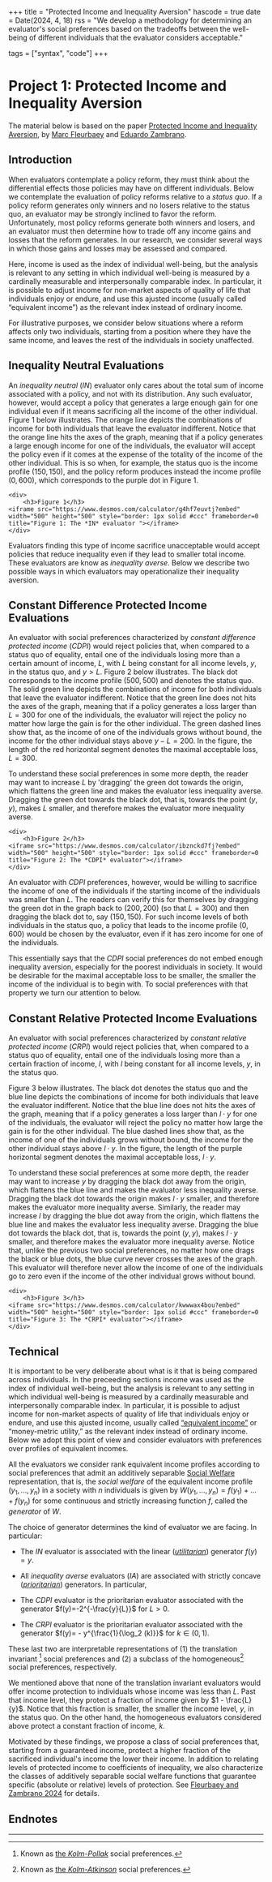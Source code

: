 +++
title = "Protected Income and Inequality Aversion"
hascode = true
date = Date(2024, 4, 18)
rss = "We develop a methodology for determining an evaluator's social preferences based on the tradeoffs between the well-being of different individuals that the evaluator considers acceptable."

tags = ["syntax", "code"]
+++


# Project 1: Protected Income and Inequality Aversion
The material below is based on the paper [Protected Income and Inequality Aversion](https://osf.io/tnu2q/), by [Marc Fleurbaey](https://sites.google.com/site/marcfleurbaey/Home) and [Eduardo Zambrano](https://eduardo-zambrano.github.io/).

## Introduction
When evaluators contemplate a policy reform, they must think about the differential effects those policies may have on different individuals. Below we contemplate the evaluation of policy reforms relative to a *status quo*. If a policy reform generates only winners and no losers relative to the status quo, an evaluator may be strongly inclined to favor the reform. Unfortunately, most policy reforms generate both winners and losers, and an evaluator must then determine how to trade off any income gains and losses that the reform generates. In our research, we consider several ways in which those gains and losses may be assessed and compared. 

Here, income is used as the index of individual well-being, but the analysis is relevant to any setting in which individual well-being is measured by a cardinally measurable and interpersonally comparable index. In particular, it is possible to adjust income for non-market aspects of quality of life that individuals enjoy or endure, and use this ajusted income (usually called “equivalent income”) as the relevant index instead of ordinary income.

For illustrative purposes, we consider below situations where a reform affects only two individuals, starting from a position where they have the same income, and leaves the rest of the individuals in society unaffected. 

## Inequality Neutral Evaluations
An *inequality neutral* (*IN*) evaluator only cares about the total sum of income associated with a policy, and not with its distribution. Any such evaluator, however, would accept a policy that generates a large enough gain for one individual even if it means sacrificing all the income of the other individual. Figure 1 below illustrates. The orange line depicts the combinations of income for both individuals that leave the evaluator indifferent. Notice that the orange line hits the axes of the graph, meaning that if a policy generates a large enough income for one of the individuals, the evaluator will accept the policy even if it comes at the expense of the totality of the income of the other individual. This is so when, for example, the status quo is the income profile $(150,150)$, and the policy reform produces instead the income profile $(0,600)$, which corresponds to the purple dot in Figure 1.   

~~~
<div>
    <h3>Figure 1</h3>
<iframe src="https://www.desmos.com/calculator/g4hf7euvtj?embed" width="500" height="500" style="border: 1px solid #ccc" frameborder=0 title="Figure 1: The *IN* evaluator "></iframe>
</div>
~~~

Evaluators finding this type of income sacrifice unacceptable would accept policies that reduce inequality even if they lead to smaller total income. These evaluators are know as *inequality averse*. Below we describe two possible ways in which evaluators may operationalize their inequality aversion.

## Constant Difference Protected Income Evaluations
An evaluator with social preferences characterized by *constant difference protected income* (*CDPI*) would reject policies that, when compared to a status quo of equality, entail one of the individuals losing more than a certain amount of income, $L$, with $L$ being constant for all income levels, $y$, in the status quo, and $y>L$. Figure 2 below illustrates. The black dot corresponds to the income profile $(500,500)$ and denotes the status quo. The solid green line depicts the combinations of income for both individuals that leave the evaluator indifferent. Notice that the green line does not hits the axes of the graph, meaning that if a policy generates a loss larger than $L=300$ for one of the individuals, the evaluator will reject the policy no matter how large the gain is for the other individual. The green dashed lines show that, as the income of one of the individuals grows without bound, the income for the other individual stays above $y-L = 200$. In the figure, the length of the red horizontal segment denotes the maximal acceptable loss, $L=300$.

To understand these social preferences in some more depth, the reader may want to increase $L$ by 'dragging' the green dot towards the origin, which flattens the green line and makes the evaluator less inequality averse. Dragging the green dot towards the black dot, that is, towards the point $(y,y)$, makes $L$ smaller, and therefore makes the evaluator more inequality averse.

~~~
<div>
    <h3>Figure 2</h3>
<iframe src="https://www.desmos.com/calculator/ibznckd7fj?embed" width="500" height="500" style="border: 1px solid #ccc" frameborder=0 title="Figure 2: The *CDPI* evaluator"></iframe>
</div>
~~~

An evaluator with *CDPI* preferences, however, would be willing to sacrifice the income of one of the individuals if the starting income of the individuals was smaller than $L$. The readers can verify this for themselves by dragging the green dot in the graph back to $(200,200)$ (so that $L=300$) and then dragging the black dot to, say $(150,150)$. For such income levels of both individuals in the status quo, a policy that leads to the income profile $(0,600)$ would be chosen by the evaluator, even if it has zero income for one of the individuals. 

This essentially says that the *CDPI* social preferences do not embed enough inequality aversion, especially for the poorest individuals in society. It would be desirable for the maximal acceptable loss to be smaller, the smaller the income of the individual is to begin with. To social preferences with that property we turn our attention to below.

## Constant Relative Protected Income Evaluations
An evaluator with social preferences characterized by *constant relative protected income* (*CRPI*) would reject policies that, when compared to a status quo of equality, entail one of the individuals losing more than a certain fraction of income, $l$, with $l$ being constant for all income levels, $y$, in the status quo.

Figure 3 below illustrates. The black dot denotes the status quo and the blue line depicts the combinations of income for both individuals that leave the evaluator indifferent. Notice that the blue line does not hits the axes of the graph, meaning that if a policy generates a loss larger than $l \cdot y$ for one of the individuals, the evaluator will reject the policy no matter how large the gain is for the other individual. The blue dashed lines show that, as the income of one of the individuals grows without bound, the income for the other individual stays above $l \cdot y$. In the figure, the length of the purple horizontal segment denotes the maximal acceptable loss, $l \cdot y$.

To understand these social preferences at some more depth, the reader may want to increase $y$ by dragging the black dot away from the origin, which flattens the blue line and makes the evaluator less inequality averse. Dragging the black dot towards the origin makes $l \cdot y$ smaller, and therefore makes the evaluator more inequality averse. Similarly, the reader may increase $l$ by dragging the blue dot away from the origin, which flattens the blue line and makes the evaluator less inequality averse. Dragging the blue dot towards the black dot, that is, towards the point $(y,y)$, makes $l \cdot y$ smaller, and therefore makes the evaluator more inequality averse. Notice that, unlike the previous two social preferences, no matter how one drags the black or blue dots, the blue curve never crosses the axes of the graph. This evaluator will therefore never allow the income of one of the individuals go to zero even if the income of the other individual grows without bound.

~~~
<div>
    <h3>Figure 3</h3>
<iframe src="https://www.desmos.com/calculator/kwwwax4bou?embed" width="500" height="500" style="border: 1px solid #ccc" frameborder=0 title="Figure 3: The *CRPI* evaluator"></iframe>
</div>
~~~

## Technical
It is important to be very deliberate about what is it that is being compared across individuals. In the preceeding sections income was used as the index of individual well-being, but the analysis is relevant to any setting in which individual well-being is measured by a cardinally measurable and interpersonally comparable index. In particular, it is possible to adjust income for non-market aspects of quality of life that individuals enjoy or endure, and use this ajusted income, usually called [“equivalent income”](https://academic.oup.com/book/37245/chapter/330083193) or “money-metric utility,” as the relevant index instead of ordinary income. Below we adopt this point of view and consider evaluators with preferences over profiles of equivalent incomes.

All the evaluators we consider rank equivalent income profiles according to social preferences that admit an additively separable [Social Welfare](https://en.wikipedia.org/wiki/Social_welfare_function) representation, that is, the *social welfare* of the equivalent income profile $(y_1,...,y_n)$ in a society with $n$ individuals is given by $W(y_1,...,y_n)=f(y_1)+...+f(y_n)$ for some continuous and strictly increasing function $f$, called the *generator* of $W$. 

The choice of generator determines the kind of evaluator we are facing. In particular:

* The *IN* evaluator is associated with the linear ([*utilitarian*](https://en.wikipedia.org/wiki/Utilitarianism)) generator $f(y)=y.$

* All *inequality averse* evaluators (*IA*) are associated with strictly concave ([*prioritarian*](https://www.cambridge.org/core/books/prioritarianism-in-practice/introduction/22CF2479EE6187C11314621EA1AE1B54))  generators. In particular,

- The *CDPI* evaluator is the prioritarian evaluator associated with the generator $f(y)=-2^{-\frac{y}{L}}$ for $L>0$.

- The *CRPI* evaluator is the prioritarian evaluator associated with the  generator $f(y)= - y^{\frac{1}{\log_2 (k)}}$  for $k\in(0,1)$.

These last two are interpretable representations of (1) the translation invariant [^1] social preferences and (2) a subclass of the homogeneous[^2] social preferences, respectively. 

We mentioned above that none of the translation invariant evaluators would offer income protection to individuals whose income was less than $L$. Past that income level, they protect a fraction of income given by $1 - \frac{L}{y}$. Notice that this fraction is smaller, the smaller the income level, $y$, in the status quo. On the other hand, the homogeneous evaluators considered above protect a constant fraction of income, $k$.

Motivated by these findings, we propose a class of social preferences
that, starting from a guaranteed income, protect a higher fraction of the sacrificed individual's income the lower their income. In addition to relating levels of protected income to coefficients of inequality, we also characterize the classes of additively separable social welfare functions that guarantee specific (absolute or relative) levels of protection. See [Fleurbaey and Zambrano 2024](https://arxiv.org/abs/2408.04814) for details.

## Endnotes

[^1]: Known as [the *Kolm-Pollak*](https://www.jstor.org/stable/2527392?seq=1) social preferences. 

[^2]: Known as [the *Kolm-Atkinson*](https://en.wikipedia.org/wiki/Atkinson_index) social preferences.



---